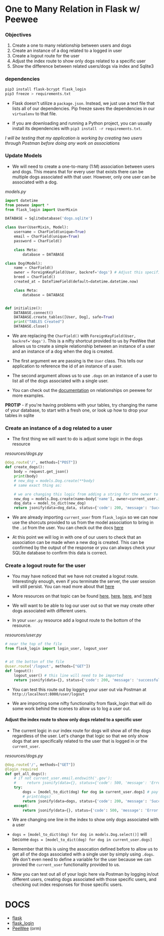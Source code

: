 # One to Many Relation in Flask w/ Peewee

### Objectives

1.  Create a one to many relationship between users and dogs
2.  Create an instance of a dog related to a logged in user
3.  Create a logout route for the user
4.  Adjust the index route to show only dogs related to a specific user
5.  Show the difference between related users/dogs via index and Sqlite3


### dependencies

```bash
pip3 install flask-bcrypt flask_login
pip3 freeze > requirements.txt
```

- Flask doesn't utilize a `package.json`. Instead, we just use a text file that lists all of our dependencies. Pip freeze saves the dependencies in our `virtualenv` to that file.

-  If you are downloading and running a Python project, you can usually install its dependencies with `pip3 install -r requirements.txt`.

_I will be testing that my application is working by creating two users through Postman before doing any work on associations_

### Update Models
- We will need to create a one-to-many (1:M) association between users and dogs.  This means that for every user that exists there can be multiple dogs associated with that user.  However, only one user can be associated with a dog.

*models.py*
```python
import datetime
from peewee import *
from flask_login import UserMixin

DATABASE = SqliteDatabase('dogs.sqlite')

class User(UserMixin, Model):
    username = CharField(unique=True)
    email = CharField(unique=True)
    password = CharField()

    class Meta:
        database = DATABASE

class Dog(Model):
    name = CharField()
    owner = ForeignKeyField(User, backref='dogs') # Adjust this specific line to create a relationship between a dog and a user
    breed = CharField()
    created_at = DateTimeField(default=datetime.datetime.now)

    class Meta:
        database = DATABASE


def initialize():
    DATABASE.connect()
    DATABASE.create_tables([User, Dog], safe=True)
    print("TABLES Created")
    DATABASE.close()

```

-  We are replacing the `CharField()` with `ForeignKeyField(User, backref='dogs')`. This is a nifty shortcut provided to us by PeeWee that allows us to create a simple relationship between an instance of a user and an instance of a dog when the dog is created.

-  The first argument we are passing is the `User` class.  This tells our application to reference the id of an instance of a user.

-  The second argument allows us to use `.dogs` on an instance of a user to list all of the dogs associated with a single user.

-  You can check out the [documentation](http://docs.peewee-orm.com/en/latest/peewee/example.html#models) on relationships on peewee for more examples.

**PROTIP** - if you're having problems with your tables, try changing the name of your database, to start with a fresh one, or look up how to drop your tables in sqlite


### Create an instance of a dog related to a user
-  The first thing we will want to do is adjust some logic in the dogs resource

*resources/dogs.py*
```python
@dog.route('/', methods=["POST"])
def create_dogs():
    body = request.get_json()
    print(body)
    # new_dog = models.Dog.create(**body)
    # same exact thing as:

    # we are changing this logic from adding a string for the owner to referencing the current_user.id
    new_dog = models.Dog.create(name=body['name'], owner=current_user.id, breed=body['breed'])
    dog_data = model_to_dict(new_dog)
    return jsonify(data=dog_data, status={'code': 200, 'message': 'Success'})
```

-  We are already importing `current_user` from `flask_login` so we can now use the shorcuts provided to us from the model association to bring in the `.id` from the user.  You can check out the docs [here](https://flask-login.readthedocs.io/en/latest/#flask_login.current_user)

-  At this point we will log in with one of our users to check that an association can be made when a new dog is created.  This can be confirmed by the output of the response or you can always check your SQLite database to confirm this data is correct.



### Create a logout route for the user
-  You may have noticed that we have not created a logout route.  Interestingly enough, even if you terminate the server, the user session will still persist.  You can read more about that [here](https://flask.palletsprojects.com/en/1.1.x/api/#sessions)

-  More resources on that topic can be found [here](https://flask-login.readthedocs.io/en/latest/#remember-me), [here](https://flask-login.readthedocs.io/en/latest/#fresh-logins), [here](https://flask-login.readthedocs.io/en/latest/#fresh-logins), and [here](https://flask-login.readthedocs.io/en/latest/#fresh-logins)

-  We will want to be able to log our user out so that we may create other dogs associated with different users.

-  In your `user.py` resource add a logout route to the bottom of the resource.

*resources/user.py*
```python
# near the top of the file
from flask_login import login_user, logout_user


# at the botton of the file
@user.route('/logout', methods=["GET"])
def logout():
    logout_user() # this line will need to be imported
    return jsonify(data={}, status={'code': 200, 'message': 'successful logout'})
```

-  You can test this route out by logging your user out via Postman at `http://localhost:8000/user/logout`

-  We are importing some nifty functionality from flask_login that will do some work behind the scenes to allow us to log a user out.


#### Adjust the index route to show only dogs related to a specific user

-  The current logic in our index route for dogs will show all of the dogs regardless of the user.  Let's change that logic so that we only show dogs that are specifically related to the user that is logged in or the `current_user`.

*resources/dogs.py*
```python
@dog.route('/', methods=["GET"])
@login_required
def get_all_dogs():
    # if not current_user.email.endswith('.gov'):
    #     return jsonify(data={}, status={'code': 500, 'message': 'Error getting resources'})
    try:
        dogs = [model_to_dict(dog) for dog in current_user.dogs] # pay attention to this line
        # print(dogs)
        return jsonify(data=dogs, status={'code': 200, 'message': 'Success'})
    except:
        return jsonify(data={}, status={'code': 500, 'message': 'Error getting resources'})
```

-  We are changing one line in the index to show only dogs associated with a user

-  `dogs = [model_to_dict(dog) for dog in models.Dog.select()]` will become `dogs = [model_to_dict(dog) for dog in current_user.dogs]`

-  Remember that this is using the assocation defined before to allow us to get all of the dogs associated with a single user by simply using `.dogs`.  We don't even need to define a variable for the user because we can provied the `current_user` functionality provided to us.

-  Now you can test out all of your logic here via Postman by logging in/out different users, creating dogs associated with those specific users, and checking out index responses for those specific users.

# DOCS

- [flask](https://flask.palletsprojects.com/en/1.0.x/)
- [flask_login](https://flask-login.readthedocs.io/en/latest/#flask_login.current_user)
- [PeeWee](http://docs.peewee-orm.com/en/latest/) (orm)
